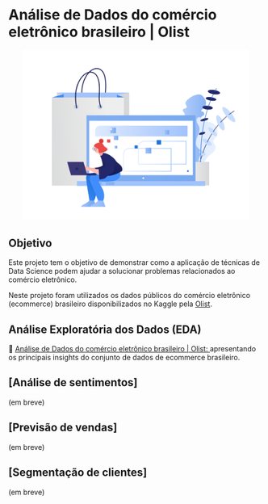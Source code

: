 # Análise de Dados do comércio eletrônico brasileiro | Olist 

<p align="center">
  <img src="https://raw.githubusercontent.com/pedrohrafael/pedrohrafael/main/img/clip-shopping-online.png?token=AOJSUEC7BGWK6YVKEWPRLKLBUGPL6" style="width:450px;align:center"/>
<p/>

## Objetivo

Este projeto tem o objetivo de demonstrar como a aplicação de técnicas de Data Science podem ajudar a solucionar problemas relacionados ao comércio eletrônico.

Neste projeto foram utilizados os dados públicos do comércio eletrônico (ecommerce) brasileiro disponibilizados no Kaggle pela [Olist](https://www.kaggle.com/olistbr/brazilian-ecommerce).

## Análise Exploratória dos Dados (EDA)

📝 [Análise de Dados do comércio eletrônico brasileiro | Olist: ](https://medium.com/@pedro.rafael/an%C3%A1lise-de-dados-do-com%C3%A9rcio-eletr%C3%B4nico-brasileiro-olist-d1b552858f44) apresentando os principais insights do conjunto de dados de ecommerce brasileiro.

## [Análise de sentimentos]
(em breve)

## [Previsão de vendas]
(em breve)

## [Segmentação de clientes]
(em breve)
